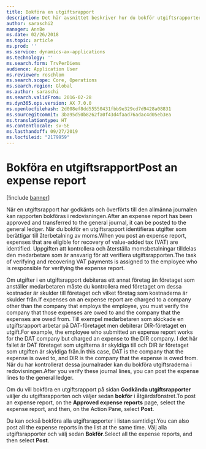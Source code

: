 ```yaml
---
title: Bokföra en utgiftsrapport
description: Det här avsnittet beskriver hur du bokför utgiftsrapporter i redovisningen.
author: saraschi2
manager: AnnBe
ms.date: 02/26/2018
ms.topic: article
ms.prod: ''
ms.service: dynamics-ax-applications
ms.technology: ''
ms.search.form: TrvPerDiems
audience: Application User
ms.reviewer: roschlom
ms.search.scope: Core, Operations
ms.search.region: Global
ms.author: saraschi
ms.search.validFrom: 2016-02-28
ms.dyn365.ops.version: AX 7.0.0
ms.openlocfilehash: 2d008ef8dd55550431fbb9e329cd7d9428a08831
ms.sourcegitcommit: 3ba95d50b8262fa0f43d4faad76adac4d05eb3ea
ms.translationtype: HT
ms.contentlocale: sv-SE
ms.lasthandoff: 09/27/2019
ms.locfileid: "2179959"
---
```

# <a name="post-an-expense-report"></a><span data-ttu-id="f1b18-103">Bokföra en utgiftsrapport</span><span class="sxs-lookup"><span data-stu-id="f1b18-103">Post an expense report</span></span>

[!include [banner](../includes/banner.md)]

<span data-ttu-id="f1b18-104">När en utgiftsrapport har godkänts och överförts till den allmänna journalen kan rapporten bokföras i redovisningen.</span><span class="sxs-lookup"><span data-stu-id="f1b18-104">After an expense report has been approved and transferred to the general journal, it can be posted to the general ledger.</span></span> <span data-ttu-id="f1b18-105">När du bokför en utgiftsrapport identifieras utgifter som berättigar till återbetalning av moms.</span><span class="sxs-lookup"><span data-stu-id="f1b18-105">When you post an expense report, expenses that are eligible for recovery of value-added tax (VAT) are identified.</span></span> <span data-ttu-id="f1b18-106">Uppgiften att kontrollera och återställa momsbetalningar tilldelas den medarbetare som är ansvarig för att verifiera utgiftsrapporten.</span><span class="sxs-lookup"><span data-stu-id="f1b18-106">The task of verifying and recovering VAT payments is assigned to the employee who is responsible for verifying the expense report.</span></span>

<span data-ttu-id="f1b18-107">Om utgifter i en utgiftsrapport debiteras ett annat företag än företaget som anställer medarbetaren måste du kontrollera med företaget om dessa kostnader är skulder till företaget och vilket företag som kostnaderna är skulder från.</span><span class="sxs-lookup"><span data-stu-id="f1b18-107">If expenses on an expense report are charged to a company other than the company that employs the employee, you must verify the company that those expenses are owed to and the company that the expenses are owed from.</span></span> <span data-ttu-id="f1b18-108">Till exempel medarbetaren som skickade en utgiftsrapport arbetar på DAT-företaget men debiterar DIR-företaget en utgift.</span><span class="sxs-lookup"><span data-stu-id="f1b18-108">For example, the employee who submitted an expense report works for the DAT company but charged an expense to the DIR company.</span></span> <span data-ttu-id="f1b18-109">I det här fallet är DAT företaget som utgifterna är skyldiga till och DIR är företaget som utgiften är skyldiga från.</span><span class="sxs-lookup"><span data-stu-id="f1b18-109">In this case, DAT is the company that the expense is owed to, and DIR is the company that the expense is owed from.</span></span> <span data-ttu-id="f1b18-110">När du har kontrollerat dessa journalrader kan du bokföra utgiftsraderna i redovisningen.</span><span class="sxs-lookup"><span data-stu-id="f1b18-110">After you verify these journal lines, you can post the expense lines to the general ledger.</span></span>

<span data-ttu-id="f1b18-111">Om du vill bokföra en utgiftsrapport på sidan **Godkända utgiftsrapporter** väljer du utgiftsrapporten och väljer sedan **bokför** i åtgärdsfönstret.</span><span class="sxs-lookup"><span data-stu-id="f1b18-111">To post an expense report, on the **Approved expense reports** page, select the expense report, and then, on the Action Pane, select **Post**.</span></span>

<span data-ttu-id="f1b18-112">Du kan också bokföra alla utgiftsrapporter i listan samtidigt.</span><span class="sxs-lookup"><span data-stu-id="f1b18-112">You can also post all the expense reports in the list at the same time.</span></span> <span data-ttu-id="f1b18-113">Välj alla utgiftsrapporter och välj sedan **Bokför**.</span><span class="sxs-lookup"><span data-stu-id="f1b18-113">Select all the expense reports, and then select **Post**.</span></span>
